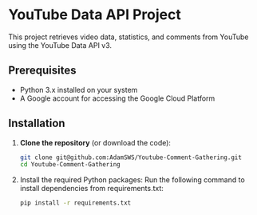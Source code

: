 # YouTube Data API Project

This project retrieves video data, statistics, and comments from YouTube using the YouTube Data API v3.

## Prerequisites

- Python 3.x installed on your system
- A Google account for accessing the Google Cloud Platform

## Installation

1. **Clone the repository** (or download the code):
   ```bash
   git clone git@github.com:AdamSWS/Youtube-Comment-Gathering.git
   cd Youtube-Comment-Gathering

2. Install the required Python packages: Run the following command to install dependencies from requirements.txt:
    ```bash
    pip install -r requirements.txt